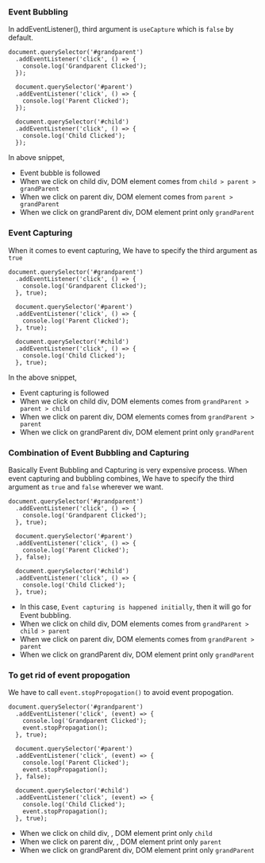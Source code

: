 ### Event Bubbling
In addEventListener(), third argument is `useCapture` which is `false` by default.
```
document.querySelector('#grandparent')
  .addEventListener('click', () => {
    console.log('Grandparent Clicked');
  });

  document.querySelector('#parent')
  .addEventListener('click', () => {
    console.log('Parent Clicked');
  });

  document.querySelector('#child')
  .addEventListener('click', () => {
    console.log('Child Clicked');
  });
```
In above snippet, 
- Event bubble is followed
- When we click on child div, DOM element comes from `child > parent > grandParent`
- When we click on parent div, DOM element comes from `parent > grandParent`
- When we click on grandParent div, DOM element print only `grandParent`

### Event Capturing
When it comes to event capturing, We have to specify the third argument as `true`
```
document.querySelector('#grandparent')
  .addEventListener('click', () => {
    console.log('Grandparent Clicked');
  }, true);

  document.querySelector('#parent')
  .addEventListener('click', () => {
    console.log('Parent Clicked');
  }, true);

  document.querySelector('#child')
  .addEventListener('click', () => {
    console.log('Child Clicked');
  }, true);
```
In the above snippet,

-  Event capturing is followed
-  When we click on child div,  DOM elements comes from `grandParent > parent > child`
-  When we click on parent div,  DOM elements comes from `grandParent > parent`
-  When we click on grandParent div, DOM element print only `grandParent`

### Combination of Event Bubbling and Capturing
Basically  Event Bubbling and Capturing is very expensive process.
When event capturing and bubbling combines, We have to specify the third argument as `true` and `false` wherever we want.
```
document.querySelector('#grandparent')
  .addEventListener('click', () => {
    console.log('Grandparent Clicked');
  }, true);

  document.querySelector('#parent')
  .addEventListener('click', () => {
    console.log('Parent Clicked');
  }, false);

  document.querySelector('#child')
  .addEventListener('click', () => {
    console.log('Child Clicked');
  }, true);
```

-  In this case, `Event capturing is happened initially`, then it will go for Event bubbling.
-  When we click on child div,  DOM elements comes from `grandParent > child > parent`
-  When we click on parent div,  DOM elements comes from `grandParent > parent`
-  When we click on grandParent div, DOM element print only `grandParent`

### To get rid of event propogation
We have to call `event.stopPropogation()` to avoid event propogation.
```
document.querySelector('#grandparent')
  .addEventListener('click', (event) => {
    console.log('Grandparent Clicked');
    event.stopPropagation();
  }, true);

  document.querySelector('#parent')
  .addEventListener('click', (event) => {
    console.log('Parent Clicked');
    event.stopPropagation();
  }, false);

  document.querySelector('#child')
  .addEventListener('click', (event) => {
    console.log('Child Clicked');
    event.stopPropagation();
  }, true);
```
-  When we click on child div,  , DOM element print only `child`
-  When we click on parent div,  , DOM element print only `parent`
-  When we click on grandParent div, DOM element print only `grandParent`